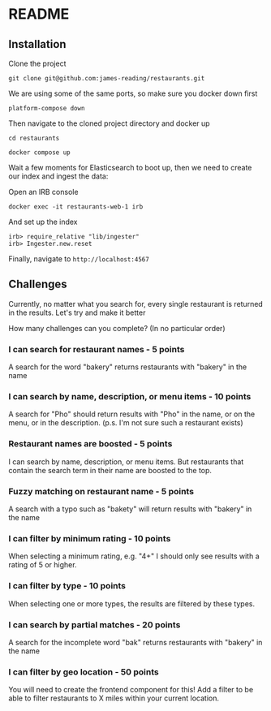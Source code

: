 # README

## Installation

Clone the project

```
git clone git@github.com:james-reading/restaurants.git
```

We are using some of the same ports, so make sure you docker down first

```
platform-compose down
```


Then navigate to the cloned project directory and docker up

```
cd restaurants

docker compose up
```

Wait a few moments for Elasticsearch to boot up, then we need to create our index and ingest the data:

Open an IRB console

```
docker exec -it restaurants-web-1 irb
```

And set up the index
```
irb> require_relative "lib/ingester"
irb> Ingester.new.reset
```

Finally, navigate to `http://localhost:4567`

## Challenges

Currently, no matter what you search for, every single restaurant is returned in the results. Let's try and make it better

How many challenges can you complete? (In no particular order)

### I can search for restaurant names - 5 points

A search for the word "bakery" returns restaurants with "bakery" in the name

### I can search by name, description, or menu items - 10 points

A search for "Pho" should return results with "Pho" in the name, or on the menu, or in the description. (p.s. I'm not sure such a restaurant exists)

### Restaurant names are boosted - 5 points

I can search by name, description, or menu items. But restaurants that contain the search term in
their name are boosted to the top.

### Fuzzy matching on restaurant name - 5 points

A search with a typo such as "bakety" will return results with "bakery" in the name

### I can filter by minimum rating - 10 points

When selecting a minimum rating, e.g. "4+" I should only see results with a rating of 5 or higher.


### I can filter by type - 10 points

When selecting one or more types, the results are filtered by these types.

### I can search by partial matches - 20 points

A search for the incomplete word "bak" returns restaurants with "bakery" in the name


### I can filter by geo location - 50 points

You will need to create the frontend component for this! Add a filter to be able to filter restaurants to X miles within your current location.
